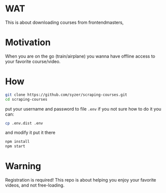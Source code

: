 # WAT
This is about downloading courses from frontendmasters,

# Motivation

When you are on the go (train/airplane) you wanna have offline access to your favorite course/video.


# How
```bash
git clone https://github.com/syzer/scraping-courses.git
cd scraping-courses
```
put your username and password to file `.env`
if you not sure how to do it you can:

```bash
cp .env.dist .env
```
and modify it put it there

```bash
npm install
npm start
```


# Warning
Registration is required!
This repo is about helping you enjoy your favorite videos, and not free-loading.

